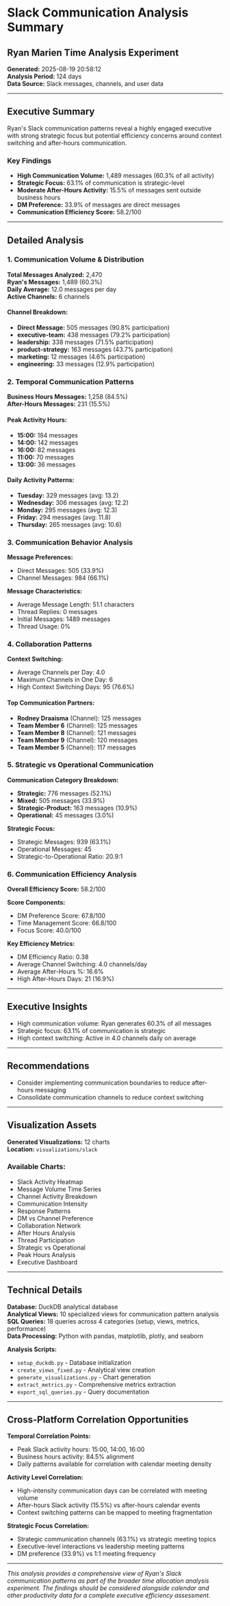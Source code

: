 # Slack Communication Analysis Summary
## Ryan Marien Time Analysis Experiment

**Generated:** 2025-08-19 20:58:12  
**Analysis Period:** 124 days  
**Data Source:** Slack messages, channels, and user data  

---

## Executive Summary

Ryan's Slack communication patterns reveal a highly engaged executive with strong strategic focus but potential efficiency concerns around context switching and after-hours communication.

### Key Findings

- **High Communication Volume:** 1,489 messages (60.3% of all activity)
- **Strategic Focus:** 63.1% of communication is strategic-level
- **Moderate After-Hours Activity:** 15.5% of messages sent outside business hours
- **DM Preference:** 33.9% of messages are direct messages
- **Communication Efficiency Score:** 58.2/100

---

## Detailed Analysis

### 1. Communication Volume & Distribution

**Total Messages Analyzed:** 2,470  
**Ryan's Messages:** 1,489 (60.3%)  
**Daily Average:** 12.0 messages per day  
**Active Channels:** 6 channels  

#### Channel Breakdown:
- **Direct Message:** 505 messages (90.8% participation)
- **executive-team:** 438 messages (79.2% participation)
- **leadership:** 338 messages (71.5% participation)
- **product-strategy:** 163 messages (43.7% participation)
- **marketing:** 12 messages (4.6% participation)
- **engineering:** 33 messages (12.9% participation)


### 2. Temporal Communication Patterns

**Business Hours Messages:** 1,258 (84.5%)  
**After-Hours Messages:** 231 (15.5%)  

#### Peak Activity Hours:
- **15:00:** 184 messages
- **14:00:** 142 messages
- **16:00:** 82 messages
- **11:00:** 70 messages
- **13:00:** 36 messages

#### Daily Activity Patterns:
- **Tuesday:** 329 messages (avg: 13.2)
- **Wednesday:** 306 messages (avg: 12.2)
- **Monday:** 295 messages (avg: 12.3)
- **Friday:** 294 messages (avg: 11.8)
- **Thursday:** 265 messages (avg: 10.6)


### 3. Communication Behavior Analysis

**Message Preferences:**
- Direct Messages: 505 (33.9%)
- Channel Messages: 984 (66.1%)

**Message Characteristics:**
- Average Message Length: 51.1 characters
- Thread Replies: 0 messages
- Initial Messages: 1489 messages
- Thread Usage: 0%

### 4. Collaboration Patterns

**Context Switching:**
- Average Channels per Day: 4.0
- Maximum Channels in One Day: 6
- High Context Switching Days: 95 (76.6%)

#### Top Communication Partners:
- **Rodney Draaisma** (Channel): 125 messages
- **Team Member 6** (Channel): 125 messages
- **Team Member 8** (Channel): 121 messages
- **Team Member 9** (Channel): 120 messages
- **Team Member 5** (Channel): 117 messages


### 5. Strategic vs Operational Communication

**Communication Category Breakdown:**
- **Strategic:** 776 messages (52.1%)
- **Mixed:** 505 messages (33.9%)
- **Strategic-Product:** 163 messages (10.9%)
- **Operational:** 45 messages (3.0%)


**Strategic Focus:**
- Strategic Messages: 939 (63.1%)
- Operational Messages: 45
- Strategic-to-Operational Ratio: 20.9:1

### 6. Communication Efficiency Analysis

**Overall Efficiency Score:** 58.2/100

**Score Components:**
- DM Preference Score: 67.8/100
- Time Management Score: 66.8/100  
- Focus Score: 40.0/100

**Key Efficiency Metrics:**
- DM Efficiency Ratio: 0.38
- Average Channel Switching: 4.0 channels/day
- Average After-Hours %: 16.6%
- High After-Hours Days: 21 (16.9%)

---

## Executive Insights

- High communication volume: Ryan generates 60.3% of all messages
- Strategic focus: 63.1% of communication is strategic
- High context switching: Active in 4.0 channels daily on average


---

## Recommendations

- Consider implementing communication boundaries to reduce after-hours messaging
- Consolidate communication channels to reduce context switching


---

## Visualization Assets

**Generated Visualizations:** 12 charts  
**Location:** `visualizations/slack`

### Available Charts:
- Slack Activity Heatmap
- Message Volume Time Series
- Channel Activity Breakdown
- Communication Intensity
- Response Patterns
- DM vs Channel Preference
- Collaboration Network
- After Hours Analysis
- Thread Participation
- Strategic vs Operational
- Peak Hours Analysis
- Executive Dashboard


---

## Technical Details

**Database:** DuckDB analytical database  
**Analytical Views:** 10 specialized views for communication pattern analysis  
**SQL Queries:** 18 queries across 4 categories (setup, views, metrics, performance)  
**Data Processing:** Python with pandas, matplotlib, plotly, and seaborn  

**Analysis Scripts:**
- `setup_duckdb.py` - Database initialization
- `create_views_fixed.py` - Analytical view creation  
- `generate_visualizations.py` - Chart generation
- `extract_metrics.py` - Comprehensive metrics extraction
- `export_sql_queries.py` - Query documentation

---

## Cross-Platform Correlation Opportunities

**Temporal Correlation Points:**
- Peak Slack activity hours: 15:00, 14:00, 16:00
- Business hours activity: 84.5% alignment
- Daily patterns available for correlation with calendar meeting density

**Activity Level Correlation:**
- High-intensity communication days can be correlated with meeting volume
- After-hours Slack activity (15.5%) vs after-hours calendar events
- Context switching patterns can be mapped to meeting fragmentation

**Strategic Focus Correlation:**
- Strategic communication channels (63.1%) vs strategic meeting topics
- Executive-level interactions vs leadership meeting patterns
- DM preference (33.9%) vs 1:1 meeting frequency

---

*This analysis provides a comprehensive view of Ryan's Slack communication patterns as part of the broader time allocation analysis experiment. The findings should be considered alongside calendar and other productivity data for a complete executive efficiency assessment.*
